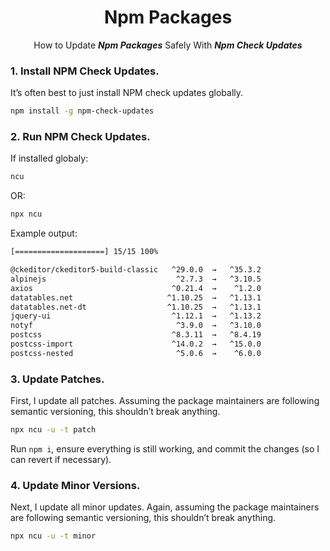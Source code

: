 <h1 align="center">Npm Packages</h1>

<p align="center">How to Update <b><i>Npm Packages</i></b> Safely With <b><i>Npm Check Updates</i></b></p>

### 1. Install NPM Check Updates.

  It’s often best to just install NPM check updates globally.
  ```bash
  npm install -g npm-check-updates
  ```
### 2. Run NPM Check Updates.

  If installed globaly:
  ```bash
  ncu
  ```
  OR:
  
  ```bash
  npx ncu
  ```
  
  Example output:
  ```bash
  [====================] 15/15 100%

  @ckeditor/ckeditor5-build-classic   ^29.0.0  →   ^35.3.2
  alpinejs                             ^2.7.3  →   ^3.10.5
  axios                               ^0.21.4  →    ^1.2.0
  datatables.net                     ^1.10.25  →   ^1.13.1
  datatables.net-dt                  ^1.10.25  →   ^1.13.1
  jquery-ui                           ^1.12.1  →   ^1.13.2
  notyf                                ^3.9.0  →   ^3.10.0
  postcss                             ^8.3.11  →   ^8.4.19
  postcss-import                      ^14.0.2  →   ^15.0.0
  postcss-nested                       ^5.0.6  →    ^6.0.0
  ```
  
   
### 3. Update Patches.

  First, I update all patches. Assuming the package maintainers are following semantic versioning, this shouldn’t break anything.
  ```bash
  npx ncu -u -t patch
  ```
  Run ``npm i``, ensure everything is still working, and commit the changes (so I can revert if necessary).
  
### 4. Update Minor Versions.

  Next, I update all minor updates. Again, assuming the package maintainers are following semantic versioning, this shouldn’t break anything.
  ```bash
  npx ncu -u -t minor
  ```
